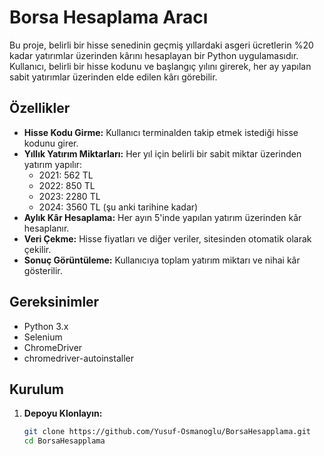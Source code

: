 # Borsa Hesaplama Aracı

Bu proje, belirli bir hisse senedinin geçmiş yıllardaki asgeri ücretlerin %20 kadar yatırımlar üzerinden kârını hesaplayan bir Python uygulamasıdır. Kullanıcı, belirli bir hisse kodunu ve başlangıç yılını girerek, her ay yapılan sabit yatırımlar üzerinden elde edilen kârı görebilir.

## Özellikler

- **Hisse Kodu Girme:** Kullanıcı terminalden takip etmek istediği hisse kodunu girer.
- **Yıllık Yatırım Miktarları:** Her yıl için belirli bir sabit miktar üzerinden yatırım yapılır:
  - 2021: 562 TL
  - 2022: 850 TL
  - 2023: 2280 TL
  - 2024: 3560 TL (şu anki tarihine kadar)
- **Aylık Kâr Hesaplama:** Her ayın 5'inde yapılan yatırım üzerinden kâr hesaplanır.
- **Veri Çekme:** Hisse fiyatları ve diğer veriler, sitesinden otomatik olarak çekilir.
- **Sonuç Görüntüleme:** Kullanıcıya toplam yatırım miktarı ve nihai kâr gösterilir.

## Gereksinimler

- Python 3.x
- Selenium
- ChromeDriver
- chromedriver-autoinstaller

## Kurulum

1. **Depoyu Klonlayın:**

   ```bash
   git clone https://github.com/Yusuf-Osmanoglu/BorsaHesapplama.git
   cd BorsaHesapplama
